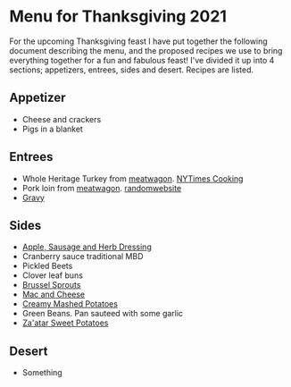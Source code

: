 # Menu for Thanksgiving 2021

For the upcoming Thanksgiving feast I have put together the following document describing the menu, and the proposed recipes we use to bring everything together for a fun and fabulous feast! I've divided it up into 4 sections; appetizers, entrees, sides and desert. Recipes are listed.

## Appetizer

* Cheese and crackers
* Pigs in a blanket

## Entrees

* Whole Heritage Turkey from [meatwagon](https://www.themeatwagonmobilebutchery.com/). [NYTimes Cooking](https://cooking.nytimes.com/recipes/1015474-simple-roast-turkey)
* Pork loin from [meatwagon](https://www.themeatwagonmobilebutchery.com/). [randomwebsite](https://saltpepperskillet.com/recipes/sous-vide-pork-tenderloin/)
* [Gravy](https://www.thekitchn.com/how-to-make-quick-turkey-gravy-thanksgiving-cooking-lessons-from-the-kitchn-161016)

## Sides

* [Apple, Sausage and Herb Dressing](http://www.foodnetwork.com/recipes/ina-garten/sausage-and-herb-stuffing-recipe-1943434)
* Cranberry sauce traditional MBD
* Pickled Beets
* Clover leaf buns
* [Brussel Sprouts](https://www.eatwell101.com/parmesan-roasted-brussels-sprouts)
* [Mac and Cheese](https://www.saveur.com/article/Recipes/Artisanal-Macaroni-and-Cheese)
* [Creamy Mashed Potatoes](https://www.bonappetit.com/recipe/ultra-creamy-mashed-potatoes)
* Green Beans. Pan sauteed with some garlic
* [Za'atar Sweet Potatoes](https://www.epicurious.com/recipes/food/views/zaatar-sweet-potatoes-and-garlicky-kale)

## Desert

* Something
